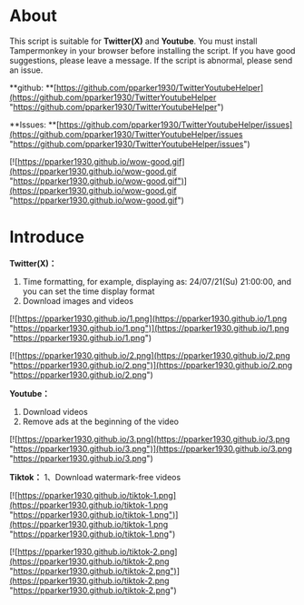 #  About
This script is suitable for **Twitter(X)** and **Youtube**. You must install Tampermonkey in your browser before installing the script. If you have good suggestions, please leave a message. If the script is abnormal, please send an issue.

**github: **[https://github.com/pparker1930/TwitterYoutubeHelper](https://github.com/pparker1930/TwitterYoutubeHelper "https://github.com/pparker1930/TwitterYoutubeHelper")

**Issues: **[https://github.com/pparker1930/TwitterYoutubeHelper/issues](https://github.com/pparker1930/TwitterYoutubeHelper/issues "https://github.com/pparker1930/TwitterYoutubeHelper/issues")

[![https://pparker1930.github.io/wow-good.gif](https://pparker1930.github.io/wow-good.gif "https://pparker1930.github.io/wow-good.gif")](https://pparker1930.github.io/wow-good.gif "https://pparker1930.github.io/wow-good.gif")

# Introduce
**Twitter(X)：**
1. Time formatting, for example, displaying as: 24/07/21(Su) 21:00:00, and you can set the time display format
2. Download images and videos

[![https://pparker1930.github.io/1.png](https://pparker1930.github.io/1.png "https://pparker1930.github.io/1.png")](https://pparker1930.github.io/1.png "https://pparker1930.github.io/1.png")

[![https://pparker1930.github.io/2.png](https://pparker1930.github.io/2.png "https://pparker1930.github.io/2.png")](https://pparker1930.github.io/2.png "https://pparker1930.github.io/2.png")

**Youtube：**
1. Download videos
2. Remove ads at the beginning of the video

[![https://pparker1930.github.io/3.png](https://pparker1930.github.io/3.png "https://pparker1930.github.io/3.png")](https://pparker1930.github.io/3.png "https://pparker1930.github.io/3.png")

**Tiktok：**
1、Download watermark-free videos

[![https://pparker1930.github.io/tiktok-1.png](https://pparker1930.github.io/tiktok-1.png "https://pparker1930.github.io/tiktok-1.png")](https://pparker1930.github.io/tiktok-1.png "https://pparker1930.github.io/tiktok-1.png")

[![https://pparker1930.github.io/tiktok-2.png](https://pparker1930.github.io/tiktok-2.png "https://pparker1930.github.io/tiktok-2.png")](https://pparker1930.github.io/tiktok-2.png "https://pparker1930.github.io/tiktok-2.png")
